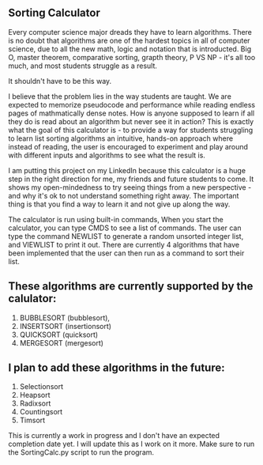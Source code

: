 ## Sorting Calculator
Every computer science major dreads they have to learn algorithms. There is no doubt that algorithms are one of the hardest topics in all of computer science, due to all the new math, logic and notation that is introducted. Big O, master theorem, comparative sorting, grapth theory, P VS NP - it's all too much, and most students struggle as a result.

It shouldn't have to be this way. 

I believe that the problem lies in the way students are taught. We are expected to memorize pseudocode and performance while reading endless pages of mathmatically dense notes. How is anyone supposed to learn if all they do is read about an algorithm but never see it in action? This is exactly what the goal of this calculator is - to provide a way for students struggling to learn list sorting algorithms an intuitive, hands-on approach where instead of reading, the user is encouraged to experiment and play around with different inputs and algorithms to see what the result is. 

I am putting this project on my LinkedIn because this calculator is a huge step in the right direction for me, my friends and future students to come. It shows my open-mindedness to try seeing things from a new perspective - and why it's ok to not understand something right away. The important thing is that you find a way to learn it and not give up along the way. 

The calculator is run using built-in commands, When you start the calculator, you can type CMDS to see a list of commands. The user can type the command NEWLIST to generate a random unsorted integer list, and VIEWLIST to print it out. There are currently 4 algorithms that have been implemented that the user can then run as a command to sort their list.

## These algorithms are currently supported by the calulator:
1. BUBBLESORT (bubblesort), 
2. INSERTSORT (insertionsort)
3. QUICKSORT (quicksort)
4. MERGESORT (mergesort)

## I plan to add these algorithms in the future:
1. Selectionsort
2. Heapsort
3. Radixsort
4. Countingsort
5. Timsort

This is currently a work in progress and I don't have an expected completion date yet. I will update this as I work on it more. Make sure to run the SortingCalc.py script to run the program.

